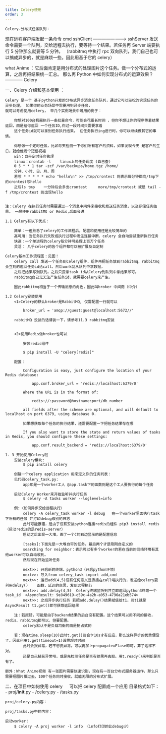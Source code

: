 ```yaml
---
title: Celery使用
order: 3
---
```


    Celery-分布式任务队列：

现在远程客户端发起一条命令 cmd
sshClient ————————> sshServer
发送命令需要一个队列，交给远程去执行，要等待一个结果。若任务再 Server 端要执行 5 分钟那么就要等 5 分钟。
（rabbitmq 中执行 rpc 双向队列，我们自己也可以搞成异步的，就是麻烦一些。因此用基于它的 celery）

what Anime ：它后面肯定是用分布式的处理图片这个任务。做一个分布式的运算，之后再把结果统一汇总。
那么再 Python 中如何实现分布式的运算效果？———— Celery

一、Celery 介绍和基本使用 ：

    Celery 是一个 基于python开发的分布式异步消息任务队列，通过它可以轻松的实现任务的异步处理， 如果你的业务场景中需要用到异步任务，
    就可以考虑使用celery， 举几个实例场景中可用的例子：

        你想对100台机器执行一条批量命令，可能会花很长时间 ，但你不想让你的程序等着结果返回，而是给你返回 一个任务ID,你过一段时间只需要拿着
        这个任务id就可以拿到任务执行结果， 在任务执行ing进行时，你可以继续做其它的事情。

        你想做一个定时任务，比如每天检测一下你们所有客户的资料，如果发现今天 是客户的生日，就给他发个短信祝福
        win：自带定时任务管理
        linux：crontab -l    linux上的任务调度 (自己查)
        0 5 * * 1 tar -zcf /var/backups/home.tgz /home/
        分钟、小时、日、月、周
        若写 * * * * * echo "hello\n" >> /tmp/crontest 则表示每分钟都向/tmp下的crontest写hello
        之后ls tmp    一分钟后会多出crontest     more/tmp/crontest 或是 tail -f /tmp/crontest 则出现hello


    注：Celery 在执行任务时需要通过一个消息中间件来接收和发送任务消息，以及存储任务结果， 一般使用rabbitMQ or Redis,后面会讲

    1.1 Celery有以下优点：

        简单：一但熟悉了celery的工作流程后，配置和使用还是比较简单的
        高可用：当任务执行失败或执行过程中发生连接中断，celery 会自动尝试重新执行任务
        快速：一个单进程的celery每分钟可处理上百万个任务
        灵活： 几乎celery的各个组件都可以被扩展及自定制

    Celery基本工作流程图：见图！
        celery call 发送一个任务到Celery组件，组件再把任务放到rabbitmq，rabbitmq会立刻的返回任务id给call。然后work就从队列中拿数据，
        之后把结果写到队列。之后只要拿task id从Celery到队列中拿结果即可。
        rabbitmq自己无无法产生任务id，就需要celery来产生。

        因此rabbitmq相当于一个传输消息的角色，因此叫broker 中间商（中介）

    1.2 Celery安装使用
        <1>Celery的默认broker是RabbitMQ, 仅需配置一行就可以

            broker_url = 'amqp://guest:guest@localhost:5672//'

        rabbitMQ 没装的话请装一下，请参考11.3 rabbitmq安装


        <2>使用Redis做broker也可以

            安装redis组件

            $ pip install -U "celery[redis]"

        配置：

            Configuration is easy, just configure the location of your Redis database:

                app.conf.broker_url = 'redis://localhost:6379/0'

            Where the URL is in the format of:

                redis://:password@hostname:port/db_number

            all fields after the scheme are optional, and will default to localhost on port 6379, using database 0.

            如果想获取每个任务的执行结果，还需要配置一下把任务结果存在哪

            If you also want to store the state and return values of tasks in Redis, you should configure these settings:

                app.conf.result_backend = 'redis://localhost:6379/0'

    1. 3 开始使用Celery啦　　
        安装celery模块:
            $ pip install celery

        创建一个celery application 用来定义你的任务列表：
        见代码celery_task.py:
            app即是一个worker工人 @app.task下的函数则是这个工人要执行的每个任务

        启动Celery Worker来开始监听并执行任务
            $ celery -A tasks worker --loglevel=info

        例:（如何异步交给远程执行）
            celery -A celery_task worker -l debug   在一个worker里面执行task下所有的任务 并打印debug级别的日志
            此时可能报错，是由于没有安装python连接redis的组件 pip3 install redis （启动redis的是redis-server）
            启动之后出现一大堆，画了一个C的右边显示的是配置信息

            [tasks]:下面先是一大堆自带的任务。最后两个才是刚刚自定义的
            searching for neighbor：表示可以有多个worker的若在当前的网络环境有其他worker可以自动收到。
            然后现在开始监听任务

            next>>: 开启新的终端，python3（开启python环境）
            next>>: 导入from celery_task import add,cmd
            next>>: 运行add(4,5)没有任何意义是直接在call端执行的，发送给celery要利用delay()    函数，延迟的意思，发到远程执行
            next>>: add.delay(4,5)  Celery终端监听到并立即返回python3终端一个task_id  <AsyncResult: 9e849619-c59c-4a2b-a053-4796a21eb574>
            next>>: 之后异步执行任务 若把add.delay()结果赋值给t1，则t1就是AsyncResult t1.get()即可获取返回结果

        注：若报错，可能是由于backend结果的后台没有配置。这个结果可以用不同的接收，redis、rabbitmq都可以，但要配置。
            celery默认不是负载均衡的而是抢占式的

        若：现在time.sleep(10)此时t.get()则会卡10s才有反应，那么这样异步的优势便没了，因此利用t.get(timeout=1)设置超时时间
            此时会报异常，若不想要异常，可以再加上propagate=Flase即可，算了这样不对。
            还是自己捕获异常吧，或是先检测任务是否有结果再去取。用t.ready()来判断是否有了。

    额外：What Anime视频 有一张图片需要快速识别，现在有一百台分布式服务器运作，那么只需要把图片推过去，100个任务同时接收，就能无限的分布式扩展。

二、在项目中如何使用 celery 　
可以把 celery 配置成一个应用
目录格式如下： - proj/**init**.py - /celery.py - /tasks.py

    proj/celery.py内容：

    proj/tasks.py中的内容：

    启动worker：
        $ celery -A proj worker -l info （info打印的比debug少）
